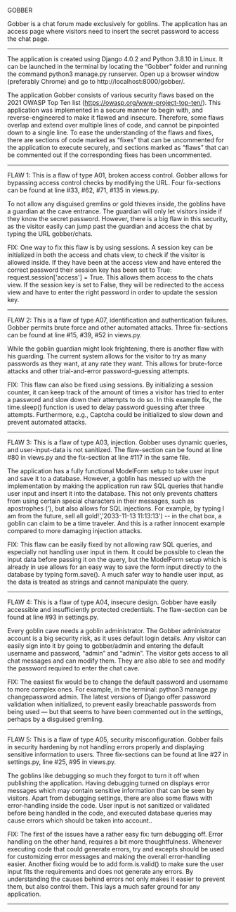 GOBBER

Gobber is a chat forum made exclusively for goblins. The application has an access page where visitors need to insert the secret password to access the chat page.
_________________________________________________________________________________________________________________________________________________________________


The application is created using Django 4.0.2 and Python 3.8.10 in Linux. It can be launched in the terminal by locating the “Gobber” folder and running the command
	python3 manage.py runserver.
Open up a browser window (preferably Chrome) and go to 
	http://localhost:8000/gobber/.

The application Gobber consists of various security flaws based on the 2021 OWASP Top Ten list (https://owasp.org/www-project-top-ten/). This application was implemented in a secure manner to begin with, and reverse-engineered to make it flawed and insecure. Therefore, some flaws overlap and extend over multiple lines of code, and cannot be pinpointed down to a single line. To ease the understanding of the flaws and fixes, there are sections of code marked as “fixes” that can be uncommented for the application to execute securely, and sections marked as “flaws” that can be commented out if the corresponding fixes has been uncommented.

_________________________________________________________________________________________________________________________________________________________________

FLAW 1:
This is a flaw of type A01, broken access control. Gobber allows for bypassing access control checks by modifying the URL.
Four fix-sections can be found at line #33, #62, #71, #135 in views.py.

To not allow any disguised gremlins or gold thieves inside, the goblins have a guardian at the cave entrance. The guardian will only let visitors inside if they know the secret password. However, there is a big flaw in this security, as the visitor easily can jump past the guardian and access the chat by typing the URL
	gobber/chats.

FIX:
One way to fix this flaw is by using sessions. A session key can be initialized in both the access and chats view, to check if the visitor is allowed inside. If they have been at the access view and have entered the correct password their session key has been set to True:
	request.session['access'] = True.
This allows them access to the chats view. If the session key is set to False, they will be redirected to the access view and have to enter the right password in order to update the session key.

_________________________________________________________________________________________________________________________________________________________________


FLAW 2:
This is a flaw of type A07, identification and authentication failures. Gobber permits brute force and other automated attacks.
Three fix-sections can be found at line #15, #39, #52 in views.py.

While the goblin guardian might look frightening, there is another flaw with his guarding. The current system allows for the visitor to try as many passwords as they want, at any rate they want. This allows for brute-force attacks and other trial-and-error password-guessing attempts.

FIX:
This flaw can also be fixed using sessions. By initializing a session counter, it can keep track of the amount of times a visitor has tried to enter a password and slow down their attempts to do so. In this example fix, the 
	time.sleep()
function is used to delay password guessing after three attempts. Furthermore, e.g., Captcha could be initialized to slow down and prevent automated attacks.

_________________________________________________________________________________________________________________________________________________________________


FLAW 3:
This is a flaw of type A03, injection. Gobber uses dynamic queries, and user-input-data is not sanitized.
The flaw-section can be found at line #80 in views.py and the fix-section at line #117 in the same file.

The application has a fully functional ModelForm setup to take user input and save it to a database. However, a goblin has messed up with the implementation by making the application run raw SQL queries that handle user input and insert it into the database. This not only prevents chatters from using certain special characters in their messages, such as apostrophes (‘), but also allows for SQL injections. For example, by typing 
	I am from the future, sell all gold!','2033-11-13 11:13:13') --
in the chat box, a goblin can claim to be a time traveler. And this is a rather innocent example compared to more damaging injection attacks.

FIX:
This flaw can be easily fixed by not allowing raw SQL queries, and especially not handling user input in them. It could be possible to clean the input data before passing it on the query, but the ModelForm setup which is already in use allows for an easy way to save the form input directly to the database by typing
	form.save().
A much safer way to handle user input, as the data is treated as strings and cannot manipulate the query.

_________________________________________________________________________________________________________________________________________________________________


FLAW 4:
This is a flaw of type A04, insecure design. Gobber have easily accessible and insufficiently protected credentials.
The flaw-section can be found at line #93 in settings.py.

Every goblin cave needs a goblin administrator. The Gobber administrator account is a big security risk, as it uses default login details. Any visitor can easily sign into it by going to 
	gobber/admin
and entering the default username and password, “admin” and “admin”.  The visitor gets access to all chat messages and can modify them. They are also able to see and modify the password required to enter the chat cave.

FIX:
The easiest fix would be to change the default password and username to more complex ones. For example, in the terminal:
	python3 manage.py changepassword admin.
The latest versions of Django offer password validation when initialized, to prevent easily breachable passwords from being used  — but that seems to have been commented out in the settings, perhaps by a disguised gremling.

_________________________________________________________________________________________________________________________________________________________________


FLAW 5:
This is a flaw of type A05, security misconfiguration. Gobber fails in security hardening by not handling errors properly and displaying sensitive information to users.
Three fix-sections can be found at line #27 in settings.py, line #25, #95 in views.py.

The goblins like debugging so much they forgot to turn it off when publishing the application. Having debugging turned on displays error messages which may contain sensitive information that can be seen by visitors. Apart from debugging settings, there are also some flaws with error-handling inside the code. User input is not sanitized or validated before being handled in the code, and executed database queries may cause errors which should be taken into account..

FIX:
The first of the issues have a rather easy fix: turn debugging off. Error handling on the other hand, requires a bit more thoughtfulness. Whenever executing code that could generate errors, try and excepts should be used for customizing error messages and making the overall error-handling easier. Another fixing would be to add 
	form.is.valid()
to make sure the user input fits the requirements and does not generate any errors. By understanding the causes behind errors not only makes it easier to prevent them, but also control them. This lays a much safer ground for any application.

_________________________________________________________________________________________________________________________________________________________________